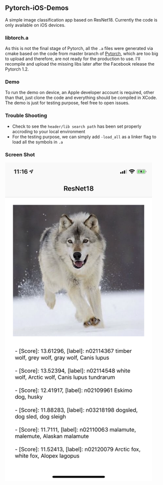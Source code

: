 ## Pytorch-iOS-Demos

A simple image classification app based on ResNet18. Currently the code is only available on iOS devices.

### libtorch.a

As this is not the final stage of Pytorch, all the `.a` files were generated via cmake based on the code from master branch of [Pytorch](https://github.com/pytorch/pytorch), which are too big to upload and therefore, are not ready for the production to use. I'll recompile and upload the missing libs later after the Facebook release the Pytorch 1.2.

### Demo

To run the demo on device,  an Apple developer account is required, other than that, just clone the code and everything should be compiled in XCode. The demo is just for testing purpose, feel free to open issues.

### Trouble Shooting

- Check to see the `header/lib search path` has been set properly accroding to your local environment
- For the testing purpose, we can simply add `-load_all` as a linker flag to load all the symbols in `.a`

### Screen Shot

<img src="./screenshot.png" width="480">
